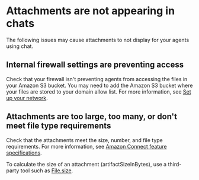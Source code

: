 # Attachments are not appearing in chats<a name="attachments-not-appearing"></a>

The following issues may cause attachments to not display for your agents using chat\. 

## Internal firewall settings are preventing access<a name="update-firewall-settings"></a>

 Check that your firewall isn't preventing agents from accessing the files in your Amazon S3 bucket\. You may need to add the Amazon S3 bucket where your files are stored to your domain allow list\. For more information, see [Set up your network](ccp-networking.md)\. 

## Attachments are too large, too many, or don't meet file type requirements<a name="check-attachment-size"></a>

Check that the attachments meet the size, number, and file type requirements\. For more information, see [Amazon Connect feature specifications](feature-limits.md)\.

To calculate the size of an attachment \(artifactSizeInBytes\), use a third\-party tool such as [ File\.size](https://developer.mozilla.org/en-US/docs/Web/API/File/size)\.